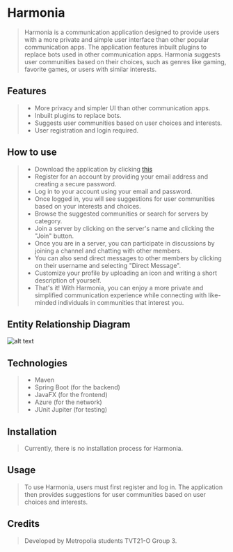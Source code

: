 # Harmonia
> Harmonia is a communication application designed to provide users with a more private and simple user interface than other popular communication apps. The application features inbuilt plugins to replace bots used in other communication apps. Harmonia suggests user communities based on their choices, such as genres like gaming, favorite games, or users with similar interests.

## Features
> - More privacy and simpler UI than other communication apps.
> - Inbuilt plugins to replace bots.
> - Suggests user communities based on user choices and interests.
> - User registration and login required.

## How to use
> - Download the application by clicking [this](https://users.metropolia.fi/~sampoos/Harmonia.zip)
> - Register for an account by providing your email address and creating a secure password.
> - Log in to your account using your email and password.
> - Once logged in, you will see suggestions for user communities based on your interests and choices.
> - Browse the suggested communities or search for servers by category.
> - Join a server by clicking on the server's name and clicking the "Join" button.
> - Once you are in a server, you can participate in discussions by joining a channel and chatting with other members.
> - You can also send direct messages to other members by clicking on their username and selecting "Direct Message".
> - Customize your profile by uploading an icon and writing a short description of yourself.
> - That's it! With Harmonia, you can enjoy a more private and simplified communication experience while connecting with like-minded individuals in communities that interest you.

## Entity Relationship Diagram
![alt text](https://i.imgur.com/yhZTR35.png)

## Technologies
> - Maven
> - Spring Boot (for the backend)
> - JavaFX (for the frontend)
> - Azure (for the network)
> - JUnit Jupiter (for testing)

## Installation
> Currently, there is no installation process for Harmonia.

## Usage
> To use Harmonia, users must first register and log in. The application then provides suggestions for user communities based on user choices and interests.

## Credits
> Developed by Metropolia students TVT21-O Group 3.
